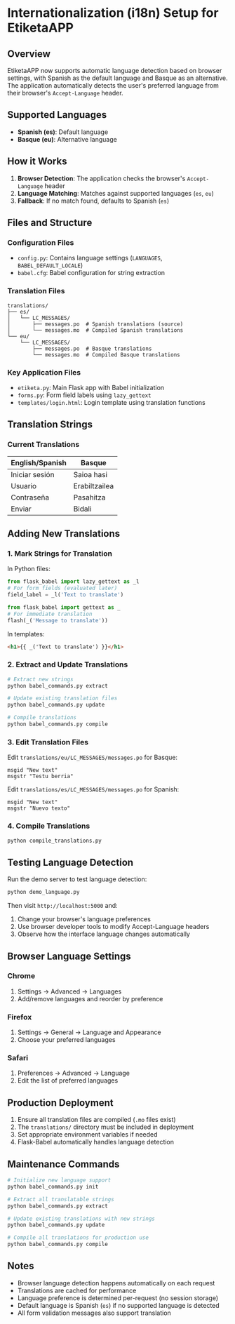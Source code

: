 # Internationalization (i18n) Setup for EtiketaAPP

## Overview

EtiketaAPP now supports automatic language detection based on browser settings, with Spanish as the default language and Basque as an alternative. The application automatically detects the user's preferred language from their browser's `Accept-Language` header.

## Supported Languages

- **Spanish (es)**: Default language
- **Basque (eu)**: Alternative language

## How it Works

1. **Browser Detection**: The application checks the browser's `Accept-Language` header
2. **Language Matching**: Matches against supported languages (`es`, `eu`)
3. **Fallback**: If no match found, defaults to Spanish (`es`)

## Files and Structure

### Configuration Files
- `config.py`: Contains language settings (`LANGUAGES`, `BABEL_DEFAULT_LOCALE`)
- `babel.cfg`: Babel configuration for string extraction

### Translation Files
```
translations/
├── es/
│   └── LC_MESSAGES/
│       ├── messages.po  # Spanish translations (source)
│       └── messages.mo  # Compiled Spanish translations
└── eu/
    └── LC_MESSAGES/
        ├── messages.po  # Basque translations
        └── messages.mo  # Compiled Basque translations
```

### Key Application Files
- `etiketa.py`: Main Flask app with Babel initialization
- `forms.py`: Form field labels using `lazy_gettext`
- `templates/login.html`: Login template using translation functions

## Translation Strings

### Current Translations

| English/Spanish | Basque |
|-----------------|--------|
| Iniciar sesión | Saioa hasi |
| Usuario | Erabiltzailea |
| Contraseña | Pasahitza |
| Enviar | Bidali |

## Adding New Translations

### 1. Mark Strings for Translation
In Python files:
```python
from flask_babel import lazy_gettext as _l
# For form fields (evaluated later)
field_label = _l('Text to translate')

from flask_babel import gettext as _
# For immediate translation
flash(_('Message to translate'))
```

In templates:
```html
<h1>{{ _('Text to translate') }}</h1>
```

### 2. Extract and Update Translations
```bash
# Extract new strings
python babel_commands.py extract

# Update existing translation files
python babel_commands.py update

# Compile translations
python babel_commands.py compile
```

### 3. Edit Translation Files
Edit `translations/eu/LC_MESSAGES/messages.po` for Basque:
```po
msgid "New text"
msgstr "Testu berria"
```

Edit `translations/es/LC_MESSAGES/messages.po` for Spanish:
```po
msgid "New text"
msgstr "Nuevo texto"
```

### 4. Compile Translations
```bash
python compile_translations.py
```

## Testing Language Detection

Run the demo server to test language detection:
```bash
python demo_language.py
```

Then visit `http://localhost:5000` and:
1. Change your browser's language preferences
2. Use browser developer tools to modify Accept-Language headers
3. Observe how the interface language changes automatically

## Browser Language Settings

### Chrome
1. Settings → Advanced → Languages
2. Add/remove languages and reorder by preference

### Firefox
1. Settings → General → Language and Appearance
2. Choose your preferred languages

### Safari
1. Preferences → Advanced → Language
2. Edit the list of preferred languages

## Production Deployment

1. Ensure all translation files are compiled (`.mo` files exist)
2. The `translations/` directory must be included in deployment
3. Set appropriate environment variables if needed
4. Flask-Babel automatically handles language detection

## Maintenance Commands

```bash
# Initialize new language support
python babel_commands.py init

# Extract all translatable strings
python babel_commands.py extract

# Update existing translations with new strings
python babel_commands.py update

# Compile all translations for production use
python babel_commands.py compile
```

## Notes

- Browser language detection happens automatically on each request
- Translations are cached for performance
- Language preference is determined per-request (no session storage)
- Default language is Spanish (`es`) if no supported language is detected
- All form validation messages also support translation 